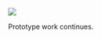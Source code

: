 ![](https://db-feed.s3.amazonaws.com/legacy/Screen_Shot_2019_03_14_at_11_40_18_AM-1552578046021.png)

Prototype work continues.
